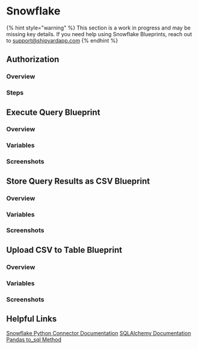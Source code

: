 # Snowflake

{% hint style="warning" %}
This section is a work in progress and may be missing key details. If you need help using Snowflake Blueprints, reach out to support@shipyardapp.com
{% endhint %}

## Authorization

### Overview

### Steps

## Execute Query Blueprint

### Overview

### Variables

### Screenshots

## Store Query Results as CSV Blueprint

### Overview

### Variables

### Screenshots

## Upload CSV to Table Blueprint

### Overview

### Variables

### Screenshots

## Helpful Links

[Snowflake Python Connector Documentation](https://docs.snowflake.com/en/user-guide/python-connector.html) [SQLAlchemy Documentation](https://docs.sqlalchemy.org/en/13/) [Pandas to\_sql Method](https://pandas.pydata.org/pandas-docs/stable/reference/api/pandas.DataFrame.to_sql.html)

